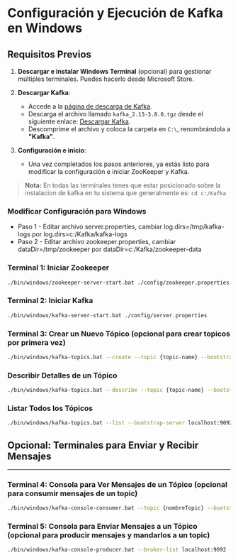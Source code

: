 # Configuración y Ejecución de Kafka en Windows



## Requisitos Previos

1. **Descargar e instalar Windows Terminal** (opcional) para gestionar múltiples terminales. Puedes hacerlo desde Microsoft Store.

2. **Descargar Kafka**:
   - Accede a la [página de descarga de Kafka](https://kafka.apache.org/quickstart).
   - Descarga el archivo llamado `kafka_2.13-3.8.0.tgz` desde el siguiente enlace: [Descargar Kafka](https://dlcdn.apache.org/kafka/3.8.0/kafka_2.13-3.8.0.tgz).
   - Descomprime el archivo y coloca la carpeta en `C:\`, renombrándola a **"Kafka"**.

3. **Configuración e inicio**:
   - Una vez completados los pasos anteriores, ya estás listo para modificar la configuración e iniciar ZooKeeper y Kafka.
  
> **Nota:** En todas las terminales tenes que estar posicionado sobre la instalacion de kafka en tu sistema que generalmente es: `cd c:/Kafka`
> 

### Modificar Configuración para Windows

* Paso 1 - Editar archivo server.properties, cambiar log.dirs=/tmp/kafka-logs por log.dirs=c:/Kafka/kafka-logs
* Paso 2 - Editar archivo zookeeper.properties, cambiar dataDir=/tmp/zookeeper por dataDir=c:/Kafka/zookeeper-data


### Terminal 1: Iniciar Zookeeper
```bash
./bin/windows/zookeeper-server-start.bat ./config/zookeeper.properties
```

### Terminal 2: Iniciar Kafka
```bash
./bin/windows/kafka-server-start.bat ./config/server.properties
```

### Terminal 3: Crear un Nuevo Tópico (opcional para crear topicos por primera vez)
```bash
./bin/windows/kafka-topics.bat --create --topic {topic-name} --bootstrap-server localhost:9092
```

### Describir Detalles de un Tópico
```bash
./bin/windows/kafka-topics.bat --describe --topic {topic-name} --bootstrap-server localhost:9092
```

### Listar Todos los Tópicos
```bash
./bin/windows/kafka-topics.bat --list --bootstrap-server localhost:9092
```

## Opcional: Terminales para Enviar y Recibir Mensajes
---------------------------------------------------

### Terminal 4: Consola para Ver Mensajes de un Tópico (opcional para consumir mensajes de un topic)
```bash
./bin/windows/kafka-console-consumer.bat --topic {nombreTopic} --bootstrap-server localhost:9092
```
### Terminal 5: Consola para Enviar Mensajes a un Tópico (opcional para producir mensajes y mandarlos a un topic)
```bash
./bin/windows/kafka-console-producer.bat --broker-list localhost:9092 --topic {topic-name}
```
